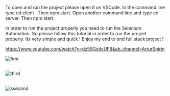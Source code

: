 To open and run the project please open it on VSCode.
In the command line type cd client .
Then npm start.
Open another command line and type cd server.
Then npm start.

In order to run the project properly you need to run the Selenium Automation.
So please follow this tutorial in order to run the projcet properly.
Its very simple and quick ! 
Enjoy my end to end full stack project ! 

https://www.youtube.com/watch?v=dz59GsdvUF8&ab_channel=ArturSpirin

![first](https://user-images.githubusercontent.com/56638277/103083849-21651780-45e6-11eb-844c-4919b60b5fd9.png)

##

![third](https://user-images.githubusercontent.com/56638277/103083980-786aec80-45e6-11eb-8120-a0e356dac331.png)


##


![ssecond](https://user-images.githubusercontent.com/56638277/103084007-8ae52600-45e6-11eb-8efc-e050e1fe887c.png)
